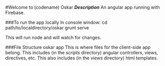 #Welcome to (codename) Oskar
***Description***
An angular app running with Firebase.

###To run the app locally
In console window:
    cd path/to/localdirectory/oskar
    grunt serve
    
This will run node and will watch for changes. 

###File Structure
    oskar
      app
        This is where files for the client-side app belong. 
        This includes (in the *scripts* directory) angular controllers, views, directives, etc.
        This also includes (in the *views* directory) html templates. 

